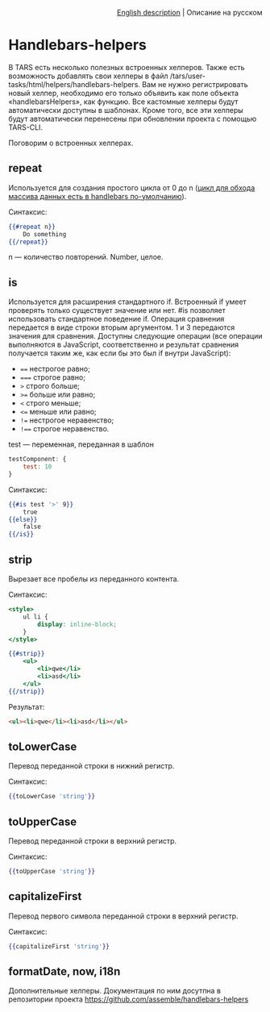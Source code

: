 <p align="right">
<a href="../en/handlebars-helpers.md">English description</a> | Описание на русском
</p>

# Handlebars-helpers

В TARS есть несколько полезных встроенных хелперов. Также есть возможность добавлять свои хелперы в файл /tars/user-tasks/html/helpers/handlebars-helpers. Вам не нужно регистрировать новый хелпер, необходимо его только объявить как поле объекта «handlebarsHelpers», как функцию. Все кастомные хелперы будут автоматически доступны в шаблонах. Кроме того, все эти хелперы будут автоматически перенесены при обновлении проекта с помощью TARS-CLI.

Поговорим о встроенных хелперах.

## repeat

Используется для создания простого цикла от 0 до n ([цикл для обхода массива данных есть в handlebars по-умолчанию](http://handlebarsjs.com/builtin_helpers.html)).

Синтаксис:

```handlebars
{{#repeat n}}
    Do something
{{/repeat}}
```

n — количество повторений. Number, целое.


## is

Используется для расширения стандартного if. Встроенный if умеет проверять только существует значение или нет. #is позволяет использовать стандартное поведение if. Операция сравнения передается в виде строки вторым аргументом. 1 и 3 передаются значения для сравнения. Доступны следующие операции (все операции выполняются в JavaScript, соответственно и результат сравнения получается таким же, как если бы это был if внутри JavaScript):

* `==` нестрогое равно;
* `===` строгое равно;
* `>` строго больше;
* `>=` больше или равно;
* `<` строго меньше;
* `<=` меньше или равно;
* `!=` нестрогое неравенство;
* `!==` строгое неравенство.

test — переменная, переданная в шаблон

```js
testComponent: {
    test: 10
}
```

Синтаксис:

```handlebars
{{#is test '>' 9}}
    true
{{else}}
    false
{{/is}}
```


## strip

Вырезает все пробелы из переданного контента.

Синтаксис:

```handlebars
<style>
    ul li {
        display: inline-block;
    }
</style>

{{#strip}}
    <ul>
        <li>qwe</li>
        <li>asd</li>
    </ul>
{{/strip}}
```

Результат:

```html
<ul><li>qwe</li><li>asd</li></ul>
```


## toLowerCase

Перевод переданной строки в нижний регистр.

Синтаксис:

```handlebars
{{toLowerCase 'string'}}
```


## toUpperCase

Перевод переданной строки в верхний регистр.

Синтаксис:

```handlebars
{{toUpperCase 'string'}}
```


## capitalizeFirst

Перевод первого символа переданной строки в верхний регистр.

Синтаксис:

```handlebars
{{capitalizeFirst 'string'}}
```

## formatDate, now, i18n

Дополнительные хелперы. Документация по ним досутпна в репозитории проекта https://github.com/assemble/handlebars-helpers

